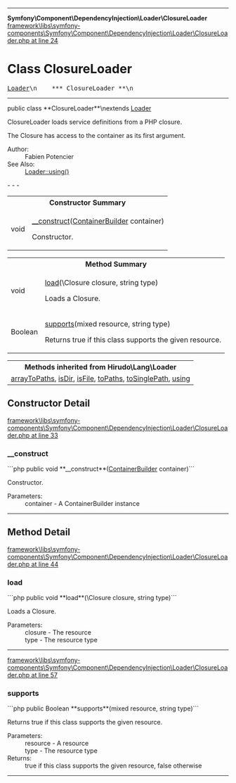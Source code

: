 - - -

**Symfony\Component\DependencyInjection\Loader\ClosureLoader**
<a href="https://github.com/JeyDotC/Hirudo-docs/blob/master/source/framework/libs/symfony-components/Symfony/Component/DependencyInjection/Loader/ClosureLoader.php.md#line24" class="location">framework\libs\symfony-components\Symfony\Component\DependencyInjection\Loader\ClosureLoader.php at line 24</a>

# Class ClosureLoader #

<pre class="tree"><a href="https://github.com/JeyDotC/Hirudo-docs/blob/master/hirudo/lang/loader.html">Loader</a>\n    *** ClosureLoader **\n</pre>

- - -

<p class="signature">public  class **ClosureLoader**\nextends <a href="https://github.com/JeyDotC/Hirudo-docs/blob/master/hirudo/lang/loader.html">Loader</a>

</p>

<div class="comment" id="overview_description"><p>ClosureLoader loads service definitions from a PHP closure.</p><p>The Closure has access to the container as its first argument.</p></div>

<dl>
<dt>Author:</dt>
<dd>Fabien Potencier <fabien@symfony.com></dd>
<dt>See Also:</dt>
<dd><a href="../../../../hirudo/lang/loader.html#using()">Loader::using()</a></dd>
</dl>
- - -

<table id="summary_constructor">
<tr><th colspan="2">Constructor Summary</th></tr>
<tr>
<td class="type"> void</td>
<td class="description"><p class="name"><a href="#__construct()">__construct</a>(<a href="../../../../symfony/component/dependencyinjection/containerbuilder.html">ContainerBuilder</a> container)</p><p class="description">Constructor.</p></td>
</tr>
</table>

<table id="summary_method">
<tr><th colspan="2">Method Summary</th></tr>
<tr>
<td class="type"> void</td>
<td class="description"><p class="name"><a href="#load()">load</a>(\Closure closure, string type)</p><p class="description">Loads a Closure.</p></td>
</tr>
<tr>
<td class="type"> Boolean</td>
<td class="description"><p class="name"><a href="#supports()">supports</a>(mixed resource, string type)</p><p class="description">Returns true if this class supports the given resource.</p></td>
</tr>
</table>

<table class="inherit">
<tr><th colspan="2">Methods inherited from Hirudo\Lang\Loader</th></tr>
<tr><td><a href="https://github.com/JeyDotC/Hirudo-docs/blob/master/hirudo/lang/loader.html#arrayToPaths()">arrayToPaths</a>, <a href="https://github.com/JeyDotC/Hirudo-docs/blob/master/hirudo/lang/loader.html#isDir()">isDir</a>, <a href="https://github.com/JeyDotC/Hirudo-docs/blob/master/hirudo/lang/loader.html#isFile()">isFile</a>, <a href="https://github.com/JeyDotC/Hirudo-docs/blob/master/hirudo/lang/loader.html#toPaths()">toPaths</a>, <a href="https://github.com/JeyDotC/Hirudo-docs/blob/master/hirudo/lang/loader.html#toSinglePath()">toSinglePath</a>, <a href="https://github.com/JeyDotC/Hirudo-docs/blob/master/hirudo/lang/loader.html#using()">using</a></td></tr></table>

<h2 id="detail_method">Constructor Detail</h2>
<a href="https://github.com/JeyDotC/Hirudo-docs/blob/master/source/framework/libs/symfony-components/Symfony/Component/DependencyInjection/Loader/ClosureLoader.php.md#line33" class="location">framework\libs\symfony-components\Symfony\Component\DependencyInjection\Loader\ClosureLoader.php at line 33</a>

<h3 id="__construct()">__construct</h3>
```php
public  void **__construct**(<a href="../../../../symfony/component/dependencyinjection/containerbuilder.html">ContainerBuilder</a> container)```
<div class="details">
<p>Constructor.</p><dl>
<dt>Parameters:</dt>
<dd>container - A ContainerBuilder instance</dd>
</dl>
</div>

- - -

<h2 id="detail_method">Method Detail</h2>
<a href="https://github.com/JeyDotC/Hirudo-docs/blob/master/source/framework/libs/symfony-components/Symfony/Component/DependencyInjection/Loader/ClosureLoader.php.md#line44" class="location">framework\libs\symfony-components\Symfony\Component\DependencyInjection\Loader\ClosureLoader.php at line 44</a>

<h3 id="load()">load</h3>
```php
public  void **load**(\Closure closure, string type)```
<div class="details">
<p>Loads a Closure.</p><dl>
<dt>Parameters:</dt>
<dd>closure - The resource</dd>
<dd>type - The resource type</dd>
</dl>
</div>

- - -

<a href="https://github.com/JeyDotC/Hirudo-docs/blob/master/source/framework/libs/symfony-components/Symfony/Component/DependencyInjection/Loader/ClosureLoader.php.md#line57" class="location">framework\libs\symfony-components\Symfony\Component\DependencyInjection\Loader\ClosureLoader.php at line 57</a>

<h3 id="supports()">supports</h3>
```php
public  Boolean **supports**(mixed resource, string type)```
<div class="details">
<p>Returns true if this class supports the given resource.</p><dl>
<dt>Parameters:</dt>
<dd>resource - A resource</dd>
<dd>type - The resource type</dd>
<dt>Returns:</dt>
<dd>true if this class supports the given resource, false otherwise</dd>
</dl>
</div>

- - -

